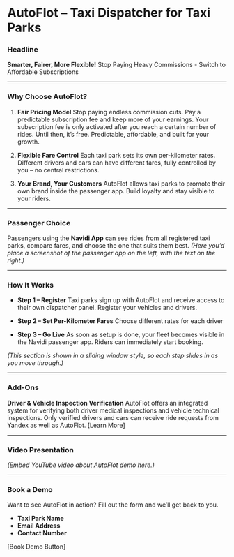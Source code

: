 # AutoFlot – Taxi Dispatcher for Taxi Parks

### Headline

**Smarter, Fairer, More Flexible!**
Stop Paying Heavy Commissions - Switch to Affordable Subscriptions

---

### Why Choose AutoFlot?

1. **Fair Pricing Model**
   Stop paying endless commission cuts. Pay a predictable subscription fee and keep more of your earnings. Your subscription fee is only activated after you reach a certain number of rides. Until then, it’s free. Predictable, affordable, and built for your growth.

2. **Flexible Fare Control**
   Each taxi park sets its own per-kilometer rates. Different drivers and cars can have different fares, fully controlled by you – no central restrictions.

3. **Your Brand, Your Customers**
   AutoFlot allows taxi parks to promote their own brand inside the passenger app. Build loyalty and stay visible to your riders.

---

### Passenger Choice

Passengers using the **Navidi App** can see rides from all registered taxi parks, compare fares, and choose the one that suits them best.
*(Here you’d place a screenshot of the passenger app on the left, with the text on the right.)*

---

### How It Works

* **Step 1 – Register**
  Taxi parks sign up with AutoFlot and receive access to their own dispatcher panel. Register your vehicles and drivers.

* **Step 2 – Set Per-Kilometer Fares**
  Choose different rates for each driver

* **Step 3 – Go Live**
  As soon as setup is done, your fleet becomes visible in the Navidi passenger app. Riders can immediately start booking.

*(This section is shown in a sliding window style, so each step slides in as you move through.)*

---

### Add-Ons

**Driver & Vehicle Inspection Verification**
AutoFlot offers an integrated system for verifying both driver medical inspections and vehicle technical inspections.
Only verified drivers and cars can receive ride requests from Yandex as well as AutoFlot.
\[Learn More]

---

### Video Presentation

*(Embed YouTube video about AutoFlot demo here.)*

---

### Book a Demo

Want to see AutoFlot in action?
Fill out the form and we’ll get back to you.

* **Taxi Park Name**
* **Email Address**
* **Contact Number**

\[Book Demo Button]
